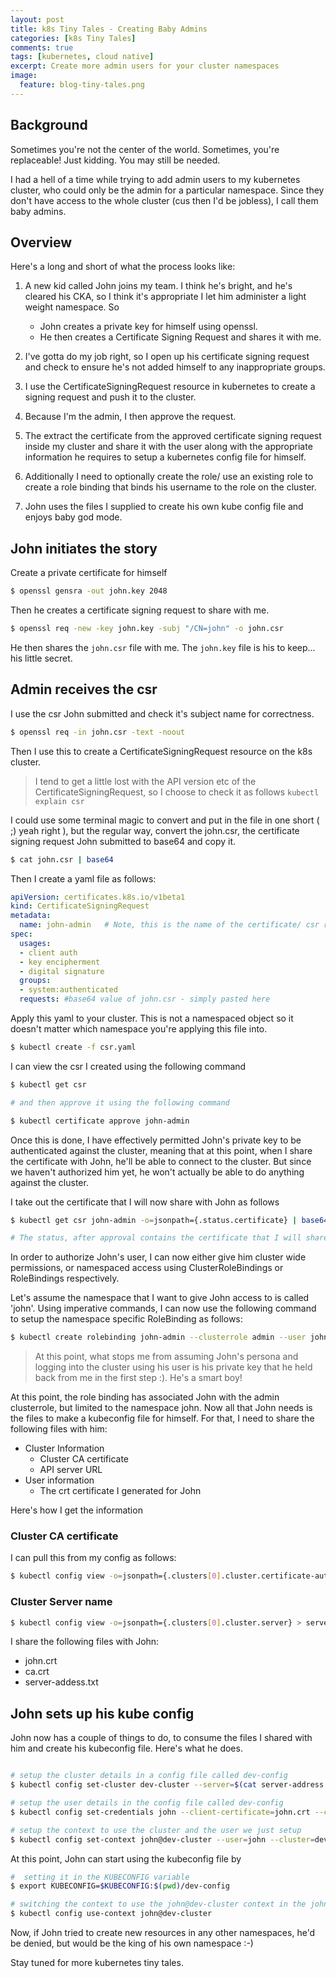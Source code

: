 ```yaml
---
layout: post
title: k8s Tiny Tales - Creating Baby Admins
categories: [k8s Tiny Tales]
comments: true
tags: [kubernetes, cloud native]
excerpt: Create more admin users for your cluster namespaces
image:
  feature: blog-tiny-tales.png
---
```



## Background

Sometimes you're not the center of the world. Sometimes, you're replaceable! Just kidding. You may still be needed. 

I had a hell of a time while trying to add admin users to my kubernetes cluster, who could only be the admin for a particular namespace. Since they don't have access to the whole cluster (cus then I'd be jobless), I call them baby admins. 

## Overview

Here's a long and short of what the process looks like:

1. A new kid called John joins my team. I think he's bright, and he's cleared his CKA, so I think it's appropriate I let him administer a light weight namespace. So
    - John creates a private key for himself using openssl.
    - He then creates a Certificate Signing Request and shares it with me.

2. I've gotta do my job right, so I open up his certificate signing request and check to ensure he's not added himself to any inappropriate groups.
3. I use the CertificateSigningRequest resource in kubernetes to create a signing request and push it to the cluster.
4. Because I'm the admin, I then approve the request.
5. The extract the certificate from the approved certificate signing request inside my cluster and share it with the user along with the appropriate information he requires to setup a kubernetes config file for himself.
6. Additionally I need to optionally create the role/ use an existing role to create a role binding that binds his username to the role on the cluster.
6. John uses the files I supplied to create his own kube config file and enjoys baby god mode. 

## John initiates the story

Create a private certificate for himself

```bash
$ openssl gensra -out john.key 2048
```

Then he creates a certificate signing request to share with me.

```bash 
$ openssl req -new -key john.key -subj "/CN=john" -o john.csr
```

He then shares the `john.csr` file with me. The `john.key` file is his to keep... his little secret.

## Admin receives the csr

I use the csr John submitted and check it's subject name for correctness.

```bash
$ openssl req -in john.csr -text -noout
```

Then I use this to create a CertificateSigningRequest resource on the k8s cluster. 

> I tend to get a little lost with the API version etc of the CertificateSigningRequest, so I choose to check it as follows `kubectl explain csr`

I could use some terminal magic to convert and put in the file in one short ( ;) yeah right ), but the regular way, convert the john.csr, the certificate signing request John submitted to base64 and copy it.

```bash
$ cat john.csr | base64
```

Then I create a yaml file as follows:

```yaml
apiVersion: certificates.k8s.io/v1beta1
kind: CertificateSigningRequest
metadata:
  name: john-admin   # Note, this is the name of the certificate/ csr resource we're about to create
spec:
  usages:
  - client auth
  - key encipherment
  - digital signature
  groups:
  - system:authenticated
  requests: #base64 value of john.csr - simply pasted here
```

Apply this yaml to your cluster. This is not a namespaced object so it doesn't matter which namespace you're applying this file into.

```bash
$ kubectl create -f csr.yaml
```

I can view the csr I created using the following command

```bash
$ kubectl get csr

# and then approve it using the following command

$ kubectl certificate approve john-admin
```

Once this is done, I have effectively permitted John's private key to be authenticated against the cluster, meaning that at this point, when I share the certificate with John, he'll be able to connect to the cluster. But since we haven't authorized him yet, he won't actually be able to do anything against the cluster.

I take out the certificate that I will now share with John as follows

```bash
$ kubectl get csr john-admin -o=jsonpath={.status.certificate} | base64 --decode > john.crt

# The status, after approval contains the certificate that I will share with John. Inside the certifocate object it is base64 encoded, so I need to decode it before sharing it with John. I also write it out to a crt file. 
```

In order to authorize John's user, I can now either give him cluster wide permissions, or namespaced access using ClusterRoleBindings or RoleBindings respectively.

Let's assume the namespace that I want to give John access to is called 'john'. Using imperative commands, I can now use the following command to setup the namespace specific RoleBinding as follows:

```bash
$ kubectl create rolebinding john-admin --clusterrole admin --user john --namespace john
```

> At this point, what stops me from assuming John's persona and logging into the cluster using his user is his private key that he held back from me in the first step :). He's a smart boy!

At this point, the role binding has associated John with the admin clusterrole, but limited to the namespace john. Now all that John needs is the files to make a kubeconfig file for himself. For that, I need to share the following files with him:

- Cluster Information
    - Cluster CA certificate
    - API server URL
- User information
    - The crt certificate I generated for John

Here's how I get the information

### Cluster CA certificate

I can pull this from my config as follows:

```bash
$ kubectl config view -o=jsonpath={.clusters[0].cluster.certificate-authority-data} --raw | base64 --decode > ca.crt
```

### Cluster Server name

```bash
$ kubectl config view -o=jsonpath={.clusters[0].cluster.server} > server-address.txt
```

I share the following files with John:
- john.crt
- ca.crt
- server-addess.txt


## John sets up his kube config

John now has a couple of things to do, to consume the files I shared with him and create his kubeconfig file. Here's what he does.

```bash

# setup the cluster details in a config file called dev-config
$ kubectl config set-cluster dev-cluster --server=$(cat server-address.txt) --certificate-authority=ca.crt --kubeconfig=dev-config --embed-certs

# setup the user details in the config file called dev-config
$ kubectl config set-credentials john --client-certificate=john.crt --client-key=john.key --kubeconfig=dev-config --embed-certs

# setup the context to use the cluster and the user we just setup
$ kubectl config set-context john@dev-cluster --user=john --cluster=dev-cluster --namespace=john
```

At this point, John can start using the kubeconfig file by

```bash
#  setting it in the KUBECONFIG variable 
$ export KUBECONFIG=$KUBECONFIG:$(pwd)/dev-config

# switching the context to use the john@dev-cluster context in the john namespace
$ kubectl config use-context john@dev-cluster
```

Now, if John tried to create new resources in any other namespaces, he'd be denied, but would be the king of his own namespace :-)


Stay tuned for more kubernetes tiny tales.